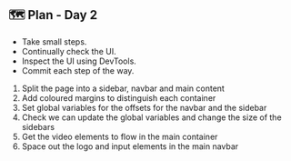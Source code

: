 
## 🗺️ Plan - Day 2

- Take small steps.
- Continually check the UI.
- Inspect the UI using DevTools.
- Commit each step of the way.

1. Split the page into a sidebar, navbar and main content
1. Add coloured margins to distinguish each container
1. Set global variables for the offsets for the navbar and the sidebar
1. Check we can update the global variables and change the size of the sidebars
1. Get the video elements to flow in the main container
1. Space out the logo and input elements in the main navbar